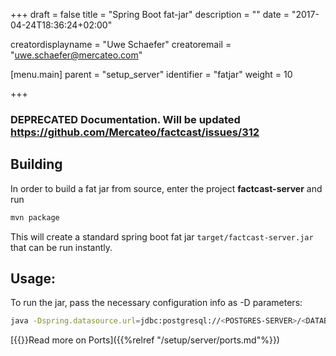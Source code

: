 +++
draft = false
title = "Spring Boot fat-jar"
description = ""
date = "2017-04-24T18:36:24+02:00"

creatordisplayname = "Uwe Schaefer"
creatoremail = "uwe.schaefer@mercateo.com"

[menu.main]
parent = "setup_server"
identifier = "fatjar"
weight = 10

+++

### DEPRECATED Documentation. Will be updated https://github.com/Mercateo/factcast/issues/312


## Building

In order to build a fat jar from source, enter the project **factcast-server** and run

```sh
mvn package
```


This will create a standard spring boot fat jar ```target/factcast-server.jar``` that can be run instantly.

## Usage:

To run the jar, pass the necessary configuration info as -D parameters:

```sh
java -Dspring.datasource.url=jdbc:postgresql://<POSTGRES-SERVER>/<DATABASENAME>?user=<USERNAME>&password=<PASSWORD> -Dmanagement.security.enabled=false -jar target/factcast.jar

```
[{{<icon name="circle-arrow-right" size="small">}}Read more on Ports]({{%relref "/setup/server/ports.md"%}})
